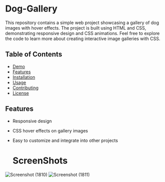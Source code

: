 # Dog-Gallery
This repository contains a simple web project showcasing a gallery of dog images with hover effects. The project is built using HTML and CSS, demonstrating responsive design and CSS animations. Feel free to explore the code to learn more about creating interactive image galleries with CSS.

## Table of Contents

- [Demo](#demo)
- [Features](#features)
- [Installation](#installation)
- [Usage](#usage)
- [Contributing](#contributing)
- [License](#license)

## Features

- Responsive design
- CSS hover effects on gallery images
- Easy to customize and integrate into other projects

  # ScreenShots
![Screenshot (1810)](https://github.com/Abhishek895965/Dog-Gallery/assets/132393553/40d7b55e-4de2-4f26-9fd7-267ba9fe4d7a)
![Screenshot (1811)](https://github.com/Abhishek895965/Dog-Gallery/assets/132393553/7d5dd9b4-af62-4684-bd7e-b1905c35dedb)


